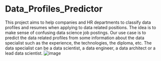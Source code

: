 # Data_Profiles_Predictor
This project aims to help companies and HR departments to classify data profiles and resumes when applying to data related positions.
The idea is to make sense of confusing data science job postings.
Our use case is to predict the data related profiles from some information about the data specialist such as the experience, the technologies, the diploma, etc. 
The data specialist can be a data scientist, a data engineer, a data architect or a lead data scientist.
![image](https://user-images.githubusercontent.com/72035026/230631193-52b7e115-dea9-44c5-9758-79316dd52efb.png)

